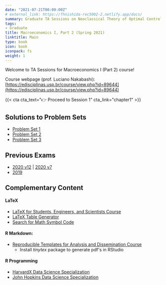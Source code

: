 ```yaml
---
date: "2021-07-21T00:00:00Z"
# external_link: https://fhnishida-rec5002-2.netlify.app/docs/
summary: Graduate TA Sessions on Neoclassical Theory of Optimal Control.
tags:
- Graduate
title: Macroeconomics I, Part 2 (Spring 2021)
linktitle: Main
type: book
icon: book
iconpack: fs
weight: 1
---
```


Welcome to TA Sessions for Macroeconomics I (Part 2) course!

Course webpage (prof. Luciano Nakabashi): [https://edisciplinas.usp.br/course/view.php?id=89644](https://edisciplinas.usp.br/course/view.php?id=89644)

{{< cta cta_text="👉 Proceed to Session 1" cta_link="chapter1" >}}



## Solutions to Problem Sets
- [Problem Set 1](Lista-1_Resolucao.pdf)
- [Problem Set 2](Lista-2_Resolucao.pdf)
- [Problem Set 3](Lista-3_Resolucao.pdf)


## Previous Exams
- [2020 v12](../Prova-2020_n12.pdf) | [2020 v7](../Prova-2020_n7.pdf)
- [2019](../Prova-2019.pdf)


## Complementary Content
#### LaTeX
- [LaTeX for Students, Engineers, and Scientists Course](https://www.edx.org/course/latex-for-students-engineers-and-scientists-2) 
- [LaTeX Table Generator](https://www.tablesgenerator.com/)
- [Search for Math Symbol Code](https://detexify.kirelabs.org/classify.html)

#### R Markdown:
- [Reproducible Templates for Analysis and Dissemination Course](https://www.coursera.org/learn/reproducible-templates-analysis)
  - Install _tinytex_ package to generate pdf's in RStudio

#### R Programming
- [HarvardX Data Science Specialization](https://www.edx.org/professional-certificate/harvardx-data-science?index=product&queryID=7c853e76cef8eaffced84cd6759b2af1&position=1)
- [John Hopkins Data Science Specialization](https://www.coursera.org/specializations/jhu-data-science)
